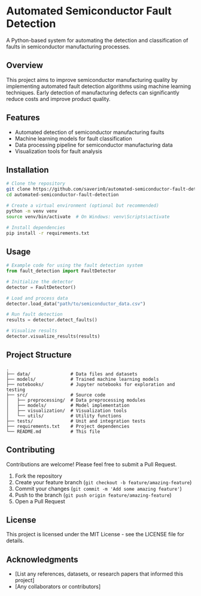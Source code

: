 # Automated Semiconductor Fault Detection

A Python-based system for automating the detection and classification of faults in semiconductor manufacturing processes.

## Overview

This project aims to improve semiconductor manufacturing quality by implementing automated fault detection algorithms using machine learning techniques. Early detection of manufacturing defects can significantly reduce costs and improve product quality.

## Features

- Automated detection of semiconductor manufacturing faults
- Machine learning models for fault classification
- Data processing pipeline for semiconductor manufacturing data
- Visualization tools for fault analysis

## Installation

```bash
# Clone the repository
git clone https://github.com/saverin0/automated-semiconductor-fault-detection.git
cd automated-semiconductor-fault-detection

# Create a virtual environment (optional but recommended)
python -m venv venv
source venv/bin/activate  # On Windows: venv\Scripts\activate

# Install dependencies
pip install -r requirements.txt
```

## Usage

```python
# Example code for using the fault detection system
from fault_detection import FaultDetector

# Initialize the detector
detector = FaultDetector()

# Load and process data
detector.load_data("path/to/semiconductor_data.csv")

# Run fault detection
results = detector.detect_faults()

# Visualize results
detector.visualize_results(results)
```

## Project Structure

```
.
├── data/               # Data files and datasets
├── models/             # Trained machine learning models
├── notebooks/          # Jupyter notebooks for exploration and testing
├── src/                # Source code
│   ├── preprocessing/  # Data preprocessing modules
│   ├── models/         # Model implementation
│   ├── visualization/  # Visualization tools
│   └── utils/          # Utility functions
├── tests/              # Unit and integration tests
├── requirements.txt    # Project dependencies
└── README.md           # This file
```

## Contributing

Contributions are welcome! Please feel free to submit a Pull Request.

1. Fork the repository
2. Create your feature branch (`git checkout -b feature/amazing-feature`)
3. Commit your changes (`git commit -m 'Add some amazing feature'`)
4. Push to the branch (`git push origin feature/amazing-feature`)
5. Open a Pull Request

## License

This project is licensed under the MIT License - see the LICENSE file for details.

## Acknowledgments

- [List any references, datasets, or research papers that informed this project]
- [Any collaborators or contributors]
